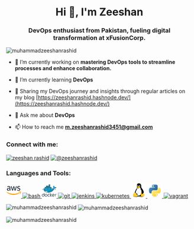 <h1 align="center">Hi 👋, I'm Zeeshan</h1>
<h3 align="center">DevOps enthusiast from Pakistan, fueling digital transformation at xFusionCorp.</h3>

<p align="left"> <img src="https://komarev.com/ghpvc/?username=muhammadzeeshanrashid&label=Profile%20views&color=0e75b6&style=flat" alt="muhammadzeeshanrashid" /> </p>

- 🔭 I’m currently working on **mastering DevOps tools to streamline processes and enhance collaboration.**

- 🌱 I’m currently learning **DevOps**

- 📝 Sharing my DevOps journey and insights through regular articles on my blog [https://zeeshanrashid.hashnode.dev/](https://zeeshanrashid.hashnode.dev/)

- 💬 Ask me about **DevOps**

- 📫 How to reach me **m.zeeshanrashid3451@gmail.com**

<h3 align="left">Connect with me:</h3>
<p align="left">
<a href="https://linkedin.com/in/zeeshan rashid" target="blank"><img align="center" src="https://raw.githubusercontent.com/rahuldkjain/github-profile-readme-generator/master/src/images/icons/Social/linked-in-alt.svg" alt="zeeshan rashid" height="30" width="40" /></a>
<a href="https://hashnode.com/@zeeshanrashid" target="blank"><img align="center" src="https://raw.githubusercontent.com/rahuldkjain/github-profile-readme-generator/master/src/images/icons/Social/hashnode.svg" alt="@zeeshanrashid" height="30" width="40" /></a>
</p>

<h3 align="left">Languages and Tools:</h3>
<p align="left"> <a href="https://aws.amazon.com" target="_blank" rel="noreferrer"> <img src="https://raw.githubusercontent.com/devicons/devicon/master/icons/amazonwebservices/amazonwebservices-original-wordmark.svg" alt="aws" width="40" height="40"/> </a> <a href="https://www.gnu.org/software/bash/" target="_blank" rel="noreferrer"> <img src="https://www.vectorlogo.zone/logos/gnu_bash/gnu_bash-icon.svg" alt="bash" width="40" height="40"/> </a> <a href="https://www.docker.com/" target="_blank" rel="noreferrer"> <img src="https://raw.githubusercontent.com/devicons/devicon/master/icons/docker/docker-original-wordmark.svg" alt="docker" width="40" height="40"/> </a> <a href="https://git-scm.com/" target="_blank" rel="noreferrer"> <img src="https://www.vectorlogo.zone/logos/git-scm/git-scm-icon.svg" alt="git" width="40" height="40"/> </a> <a href="https://www.jenkins.io" target="_blank" rel="noreferrer"> <img src="https://www.vectorlogo.zone/logos/jenkins/jenkins-icon.svg" alt="jenkins" width="40" height="40"/> </a> <a href="https://kubernetes.io" target="_blank" rel="noreferrer"> <img src="https://www.vectorlogo.zone/logos/kubernetes/kubernetes-icon.svg" alt="kubernetes" width="40" height="40"/> </a> <a href="https://www.linux.org/" target="_blank" rel="noreferrer"> <img src="https://raw.githubusercontent.com/devicons/devicon/master/icons/linux/linux-original.svg" alt="linux" width="40" height="40"/> </a> <a href="https://www.python.org" target="_blank" rel="noreferrer"> <img src="https://raw.githubusercontent.com/devicons/devicon/master/icons/python/python-original.svg" alt="python" width="40" height="40"/> </a> <a href="https://www.vagrantup.com/" target="_blank" rel="noreferrer"> <img src="https://www.vectorlogo.zone/logos/vagrantup/vagrantup-icon.svg" alt="vagrant" width="40" height="40"/> </a> </p>

<p><img align="left" src="https://github-readme-stats.vercel.app/api/top-langs?username=muhammadzeeshanrashid&show_icons=true&locale=en&layout=compact" alt="muhammadzeeshanrashid" /></p>

<p>&nbsp;<img align="center" src="https://github-readme-stats.vercel.app/api?username=muhammadzeeshanrashid&show_icons=true&locale=en" alt="muhammadzeeshanrashid" /></p>

<p><img align="center" src="https://github-readme-streak-stats.herokuapp.com/?user=muhammadzeeshanrashid&" alt="muhammadzeeshanrashid" /></p>
